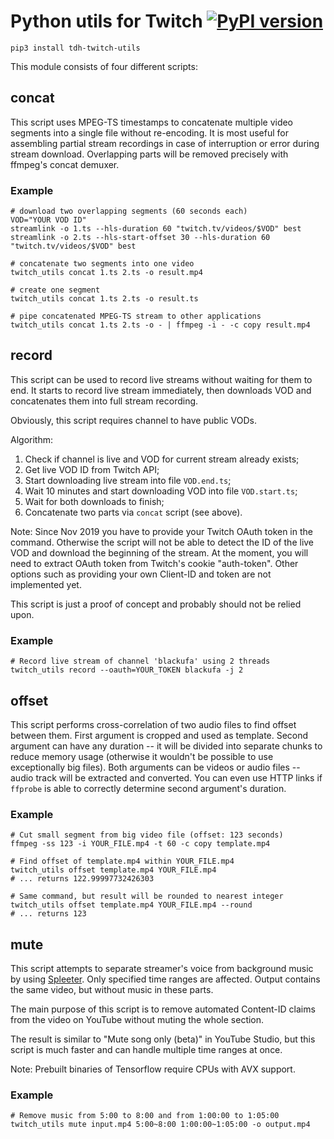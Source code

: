 # Python utils for Twitch [![PyPI version](https://badge.fury.io/py/tdh-twitch-utils.svg)](https://badge.fury.io/py/tdh-twitch-utils)

```
pip3 install tdh-twitch-utils
```

This module consists of four different scripts:

## concat

This script uses MPEG-TS timestamps to concatenate multiple
video segments into a single file without re-encoding. It is
most useful for assembling partial stream recordings in case
of interruption or error during stream download. Overlapping
parts will be removed precisely with ffmpeg's concat demuxer.

### Example

```
# download two overlapping segments (60 seconds each)
VOD="YOUR VOD ID"
streamlink -o 1.ts --hls-duration 60 "twitch.tv/videos/$VOD" best
streamlink -o 2.ts --hls-start-offset 30 --hls-duration 60 "twitch.tv/videos/$VOD" best

# concatenate two segments into one video
twitch_utils concat 1.ts 2.ts -o result.mp4

# create one segment
twitch_utils concat 1.ts 2.ts -o result.ts

# pipe concatenated MPEG-TS stream to other applications
twitch_utils concat 1.ts 2.ts -o - | ffmpeg -i - -c copy result.mp4
```

## record

This script can be used to record live streams without waiting
for them to end. It starts to record live stream immediately,
then downloads VOD and concatenates them into full stream recording.

Obviously, this script requires channel to have public VODs.

Algorithm:
1. Check if channel is live and VOD for current stream already exists;
2. Get live VOD ID from Twitch API;
3. Start downloading live stream into file `VOD.end.ts`;
4. Wait 10 minutes and start downloading VOD into file `VOD.start.ts`;
5. Wait for both downloads to finish;
6. Concatenate two parts via `concat` script (see above).

Note: Since Nov 2019 you have to provide your Twitch OAuth token in the command.
Otherwise the script will not be able to detect the ID of the live VOD and
download the beginning of the stream. At the moment, you will need to extract
OAuth token from Twitch's cookie "auth-token". Other options such as providing
your own Client-ID and token are not implemented yet.

This script is just a proof of concept and probably should not be relied upon.

### Example

```
# Record live stream of channel 'blackufa' using 2 threads
twitch_utils record --oauth=YOUR_TOKEN blackufa -j 2
```

## offset

This script performs cross-correlation of two audio files to find
offset between them. First argument is cropped and used as template.
Second argument can have any duration -- it will be divided into
separate chunks to reduce memory usage (otherwise it wouldn't be
possible to use exceptionally big files). Both arguments can be
videos or audio files -- audio track will be extracted and converted.
You can even use HTTP links if `ffprobe` is able to correctly determine
second argument's duration.

### Example

```
# Cut small segment from big video file (offset: 123 seconds)
ffmpeg -ss 123 -i YOUR_FILE.mp4 -t 60 -c copy template.mp4

# Find offset of template.mp4 within YOUR_FILE.mp4
twitch_utils offset template.mp4 YOUR_FILE.mp4
# ... returns 122.99997732426303

# Same command, but result will be rounded to nearest integer
twitch_utils offset template.mp4 YOUR_FILE.mp4 --round
# ... returns 123
```

## mute

This script attempts to separate streamer's voice from background music by using [Spleeter](https://github.com/deezer/spleeter). Only specified time ranges are affected. Output contains the same video, but without music in these parts.

The main purpose of this script is to remove automated Content-ID claims from the video on YouTube without muting the whole section.

The result is similar to "Mute song only (beta)" in YouTube Studio, but this script is much faster and can handle multiple time ranges at once.

Note: Prebuilt binaries of Tensorflow require CPUs with AVX support.

### Example

```
# Remove music from 5:00 to 8:00 and from 1:00:00 to 1:05:00
twitch_utils mute input.mp4 5:00~8:00 1:00:00~1:05:00 -o output.mp4
```
